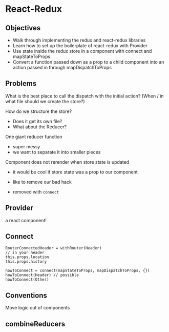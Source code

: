 # React-Redux

## Objectives

- Walk through implementing the redux and react-redux libraries
- Learn how to set up the boilerplate of react-redux with Provider
- Use state inside the redux store in a component with connect and mapStateToProps
- Convert a function passed down as a prop to a child component into an action passed in through mapDispatchToProps

## Problems

What is the best place to call the dispatch with the initial action?
(When / in what file should we create the store?)

How do we structure the store?
- Does it get its own file?
- What about the Reducer?

One giant reducer function
  - super messy
  - we want to separate it into smaller pieces

Component does not rerender when store state is updated
  - it would be cool if store state was a prop to our component
  - like to remove our bad hack

  - removed with `connect`

## Provider

a react component!

## Connect

```
RouterConnectedHeader = withRouter(Header)
// in your header
this.props.location
this.props.history
```

```
howToConnect = connect(mapStateToProps, mapDispatchToProps, {})
howToConnect(Header) // possible
howToConnect(Other)
```


## Conventions

Move logic out of components

## combineReducers
